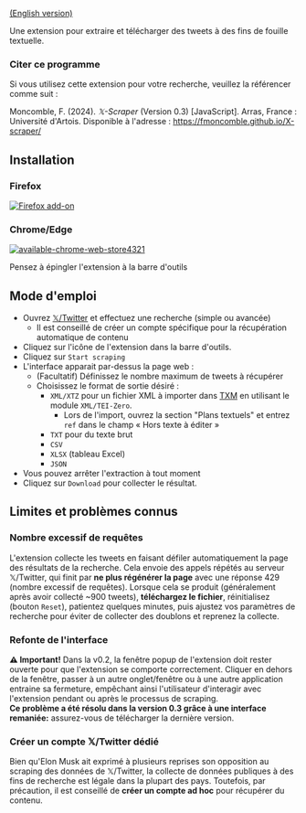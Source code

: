 [(English version)](https://fmoncomble.github.io/X-scraper)

Une extension pour extraire et télécharger des tweets à des fins de fouille textuelle.  
  
### Citer ce programme
Si vous utilisez cette extension pour votre recherche, veuillez la référencer comme suit :  
  
Moncomble, F. (2024). *𝕏-Scraper* (Version 0.3) [JavaScript]. Arras, France : Université d'Artois. Disponible à l'adresse : https://fmoncomble.github.io/X-scraper/

## Installation
### Firefox
[![Firefox add-on](https://github.com/fmoncomble/Figaro_extractor/assets/59739627/e4df008e-1aac-46be-a216-e6304a65ba97)](https://github.com/fmoncomble/X-scraper/releases/latest/download/x-scraper.xpi)  

### Chrome/Edge
[![available-chrome-web-store4321](https://github.com/fmoncomble/X-scraper/assets/59739627/c23ea0a7-0c42-452e-89c0-0772314acac2)](https://chromewebstore.google.com/detail/%F0%9D%95%8F-scraper/elhnicjnbaaikfofmgmnbfdoeihnpmjg)  
  
Pensez à épingler l'extension à la barre d'outils

 
## Mode d'emploi
- Ouvrez [𝕏/Twitter](https://twitter.com/search-advanced) et effectuez une recherche (simple ou avancée)
    - Il est conseillé de créer un compte spécifique pour la récupération automatique de contenu
- Cliquez sur l'icône de l'extension dans la barre d'outils.
- Cliquez sur `Start scraping`
- L'interface apparait par-dessus la page web :
    - (Facultatif) Définissez le nombre maximum de tweets à récupérer
    - Choisissez le format de sortie désiré :
        - `XML/XTZ` pour un fichier XML à importer dans [TXM](https://txm.gitpages.huma-num.fr/textometrie/en/index.html) en utilisant le module `XML/TEI-Zero`.
            - Lors de l'import, ouvrez la section "Plans textuels" et entrez `ref` dans le champ « Hors texte à éditer »
        - `TXT` pour du texte brut
        - `CSV`
        - `XLSX` (tableau Excel)
        - `JSON`
- Vous pouvez arrêter l'extraction à tout moment
- Cliquez sur `Download` pour collecter le résultat.

## Limites et problèmes connus
### Nombre excessif de requêtes
L'extension collecte les tweets en faisant défiler automatiquement la page des résultats de la recherche. Cela envoie des appels répétés au serveur 𝕏/Twitter, qui finit par **ne plus régénérer la page** avec une réponse 429 (nombre excessif de requêtes). Lorsque cela se produit (généralement après avoir collecté ~900 tweets), **téléchargez le fichier**, réinitialisez (bouton `Reset`), patientez quelques minutes, puis ajustez vos paramètres de recherche pour éviter de collecter des doublons et reprenez la collecte. 
### Refonte de l'interface
**⚠️ Important!** Dans la v0.2, la fenêtre popup de l'extension doit rester ouverte pour que l'extension se comporte correctement. Cliquer en dehors de la fenêtre, passer à un autre onglet/fenêtre ou à une autre application entraine sa fermeture, empêchant ainsi l'utilisateur d'interagir avec l'extension pendant ou après le processus de scraping.  
**Ce problème a été résolu dans la version 0.3 grâce à une interface remaniée:** assurez-vous de télécharger la dernière version.
### Créer un compte 𝕏/Twitter dédié
Bien qu'Elon Musk ait exprimé à plusieurs reprises son opposition au scraping des données de 𝕏/Twitter, la collecte de données publiques à des fins de recherche est légale dans la plupart des pays. Toutefois, par précaution, il est conseillé de **créer un compte ad hoc** pour récupérer du contenu. 
